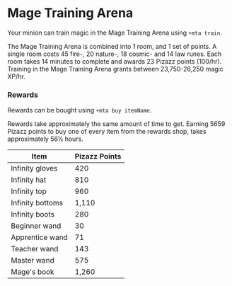 # Mage Training Arena

Your minion can train magic in the Mage Training Arena using `+mta train`.

The Mage Training Arena is combined into 1 room, and 1 set of points. A single room costs 45 fire-, 20 nature-, 18 cosmic- and 14 law runes. Each room takes 14 minutes to complete and awards 23 Pizazz points (100/hr). Training in the Mage Training Arena grants between 23,750-26,250 magic XP/hr.

### Rewards

Rewards can be bought using `+mta buy itemName`.

Rewards take approximately the same amount of time to get. Earning 5659 Pizazz points to buy one of every item from the rewards shop, takes approximately 56½ hours.

| Item             | Pizazz Points |
| ---------------- | ------------- |
| Infinity gloves  | 420           |
| Infinity hat     | 810           |
| Infinity top     | 960           |
| Infinity bottoms | 1,110         |
| Infinity boots   | 280           |
| Beginner wand    | 30            |
| Apprentice wand  | 71            |
| Teacher wand     | 143           |
| Master wand      | 575           |
| Mage's book      | 1,260         |
